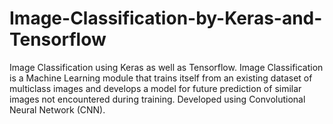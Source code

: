 # Image-Classification-by-Keras-and-Tensorflow
Image Classification using Keras as well as Tensorflow. Image Classification is a Machine Learning module that trains itself from an existing dataset of multiclass images and develops a model for future prediction of similar images not encountered during training. Developed using Convolutional Neural Network (CNN).
